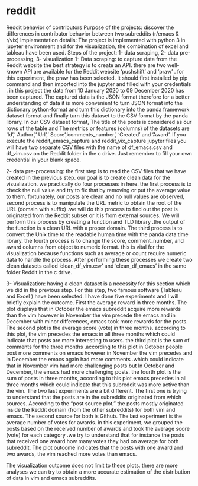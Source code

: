 # reddit
Reddit behavior of contributors 
Purpose of the projects: discover the differences in contributor behavior between two subreddits (r/emacs & r/vix)
Implementation details: The project is implemented with python 3 in jupyter environment and for the visualization, the combination of excel and tableau have been used. 
Steps of the project: 1- data scraping,  2- data pre-processing, 3- visualization
1-	Data scraping: to capture data from the Reddit website the best strategy is to create an API. there are two well-known API are available for the Reddit website ‘pushshift’ and ‘praw’ . for this experiment, the praw has been selected. It should first installed by pip command and then imported into the jupyter and filled with your credentials . in this project the data from 10 January 2020 to 09 December 2020  has been captured. The captured data is the JSON format therefore for a better understanding of data it is more convenient to turn JSON format into the dictionary python-format and turn this dictionary into the panda framework dataset format and finally turn this dataset to the CSV format by the panda library. In our CSV dataset format, The title of the posts is considered as our rows of the table and The metrics or features (columns) of the datasets are  ‘Id’,’ Author’,’ Url’,’ Score’,’comments_number’, ‘Created’ and ’Award’. If you execute the reddit_emacs_capture  and reddit_vix_capture jupyter files you will have two separate CSV files with the name of df_emacs.csv and df_vim.csv on the Reddit folder in the c drive.  Just remember to fill your own credential in your blank space.

2-	data pre-processing: the first step is to read the CSV files that we have created in the previous step. our goal is to create clean data for the visualization. we practically do four processes in here. the first process is to check the null value and try to fix that by removing or put the average value to them, fortunately, our posts are clean and no null values are observed, second process is to manipulate the URL metric to obtain the root of the URL (domain with suffix) .we will do this process to find out the post is originated from the Reddit subset or it is from external sources. We will perform this process by creating a function and TLD library .the output of the function is a clean URL with a proper domain. The third process is to convert the Unix time to the readable human time with the panda data time library. the fourth process is to change the score, comment_number, and award columns from object to numeric format. this is vital for the visualization because functions such as average or count require numeric data to handle the process. After performing these processes we create two clean datasets called ‘clean_df_vim.csv’ and ‘clean_df_emacs’ in the same folder Reddit in the c drive.

  
3-	Visualization: having a clean dataset is a necessity for this section which we did in the previous step.  For this step, two famous software (Tableau and Excel ) have been selected. I have done five experiments and I will briefly explain the outcome. First the average reward in three months. The plot displays that in October the emacs subreddit acquire more rewards than the vim however in November the vim precede the emacs and in December with minor differences, emacs took more rewards for the posts. The second plot is the average score (vote) in three months. according to this plot, the vim precedes the emacs in all three months which could indicate that posts are more interesting to users. the third plot is the sum of comments for the three months .according to this plot in October people post more comments on emacs however in November the vim precedes and in December the emacs again had more comments .which could indicate that in November vim had more challenging posts but In October and December, the emacs had more challenging posts. the fourth plot is the sum of posts in three months, according to this plot emacs precedes in all three months which could indicate that this subreddit was more active than the vim. 
The two last experiments are a bit different. The first one is trying to understand that the posts are in the subreddits originated from which sources. According to the “post source plot,” the posts mostly originated inside the Reddit domain (from the other subreddits) for both vim and emacs. The second source for both is Github. 
The last experiment is the average number of votes for awards. in this experiment, we grouped the posts based on the received number of awards and took the average score (vote) for each category .we try to understand that for instance the posts that received one award how many votes they had on average for both subreddit. The plot outcome indicates that the posts with one award and two awards, the vim reached more votes than emacs.  

The visualization outcome does not limit to these plots. there are more analyses we can try to obtain a more accurate estimation of the distribution of data in vim and emacs subreddits.  
